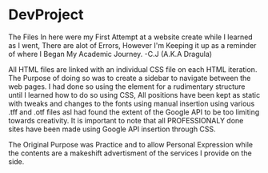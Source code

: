 # DevProject
The Files In here were my First Attempt at a website create while I learned as I went, There are alot of Errors, However I'm Keeping it up as a reminder of where I Began My Academic Journey. -C.J (A.K.A Dragula)

All HTML files are linked with an individual CSS file on each HTML iteration. The Purpose of doing so was to create a sidebar to navigate between the web pages. I had done so using the <table> element for a rudimentary structure until I learned how to do so using CSS, All positions have been kept as static with tweaks and changes to the fonts using manual insertion using various .tff and .otf files asI had found the extent of the Google API to be too limiting towards creativity. It is important to note that all PROFESSIONALY done sites have been made using Google API insertion through CSS.
  
The Original Purpose was Practice and to allow Personal Expression while the contents are a makeshift advertisment of the services I provide on the side.
  

